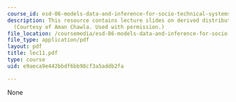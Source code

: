 ```yaml
---
course_id: esd-86-models-data-and-inference-for-socio-technical-systems-spring-2007
description: This resource contains lecture slides on derived distributions to statistics.
  (Courtesy of Aman Chawla. Used with permission.)
file_location: /coursemedia/esd-86-models-data-and-inference-for-socio-technical-systems-spring-2007/e9aeca9e442bbdf6bb98cf3a5addb2fa_lec11.pdf
file_type: application/pdf
layout: pdf
title: lec11.pdf
type: course
uid: e9aeca9e442bbdf6bb98cf3a5addb2fa

---
```

None